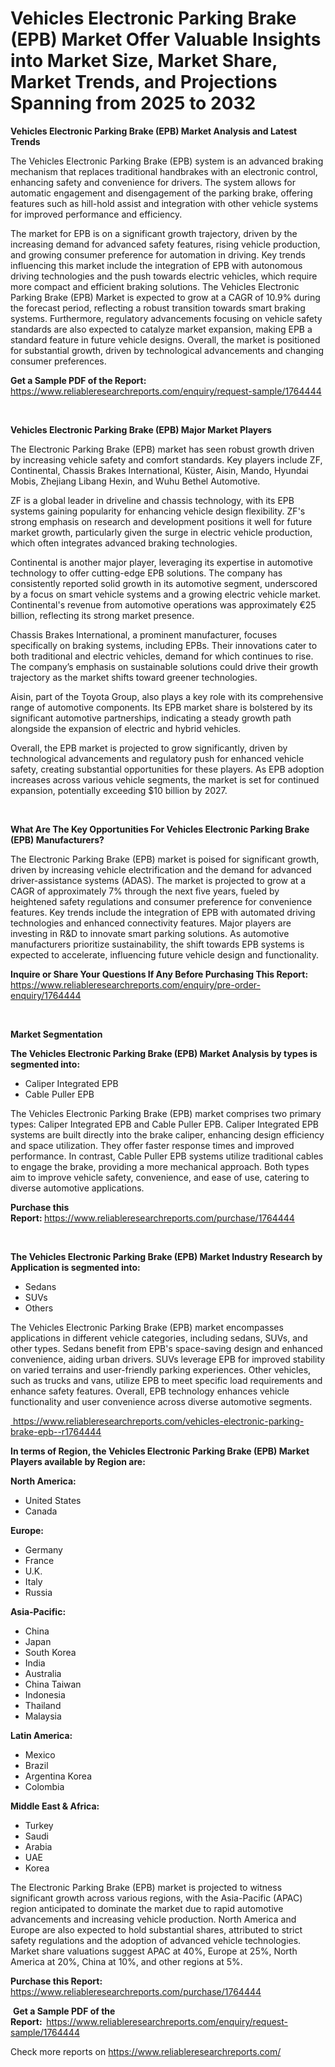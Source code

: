 <p><h1>Vehicles Electronic Parking Brake (EPB) Market Offer Valuable Insights into Market Size, Market Share, Market Trends, and Projections Spanning from 2025 to 2032</h1></p><p><strong>Vehicles Electronic Parking Brake (EPB) Market Analysis and Latest Trends</strong></p>
<p><p>The Vehicles Electronic Parking Brake (EPB) system is an advanced braking mechanism that replaces traditional handbrakes with an electronic control, enhancing safety and convenience for drivers. The system allows for automatic engagement and disengagement of the parking brake, offering features such as hill-hold assist and integration with other vehicle systems for improved performance and efficiency.</p><p>The market for EPB is on a significant growth trajectory, driven by the increasing demand for advanced safety features, rising vehicle production, and growing consumer preference for automation in driving. Key trends influencing this market include the integration of EPB with autonomous driving technologies and the push towards electric vehicles, which require more compact and efficient braking solutions. The Vehicles Electronic Parking Brake (EPB) Market is expected to grow at a CAGR of 10.9% during the forecast period, reflecting a robust transition towards smart braking systems. Furthermore, regulatory advancements focusing on vehicle safety standards are also expected to catalyze market expansion, making EPB a standard feature in future vehicle designs. Overall, the market is positioned for substantial growth, driven by technological advancements and changing consumer preferences.</p></p>
<p><strong>Get a Sample PDF of the Report:&nbsp;</strong> <a href="https://www.reliableresearchreports.com/enquiry/request-sample/1764444?utm_campaign=3287&utm_medium=2&utm_source=Github&utm_content=ia&utm_term=06042025&utm_id=vehicles-electronic-parking-brake-epb">https://www.reliableresearchreports.com/enquiry/request-sample/1764444</a></p>
<p>&nbsp;</p>
<p><strong>Vehicles Electronic Parking Brake (EPB) Major Market Players</strong></p>
<p><p>The Electronic Parking Brake (EPB) market has seen robust growth driven by increasing vehicle safety and comfort standards. Key players include ZF, Continental, Chassis Brakes International, Küster, Aisin, Mando, Hyundai Mobis, Zhejiang Libang Hexin, and Wuhu Bethel Automotive. </p><p>ZF is a global leader in driveline and chassis technology, with its EPB systems gaining popularity for enhancing vehicle design flexibility. ZF's strong emphasis on research and development positions it well for future market growth, particularly given the surge in electric vehicle production, which often integrates advanced braking technologies.</p><p>Continental is another major player, leveraging its expertise in automotive technology to offer cutting-edge EPB solutions. The company has consistently reported solid growth in its automotive segment, underscored by a focus on smart vehicle systems and a growing electric vehicle market. Continental's revenue from automotive operations was approximately €25 billion, reflecting its strong market presence.</p><p>Chassis Brakes International, a prominent manufacturer, focuses specifically on braking systems, including EPBs. Their innovations cater to both traditional and electric vehicles, demand for which continues to rise. The company’s emphasis on sustainable solutions could drive their growth trajectory as the market shifts toward greener technologies.</p><p>Aisin, part of the Toyota Group, also plays a key role with its comprehensive range of automotive components. Its EPB market share is bolstered by its significant automotive partnerships, indicating a steady growth path alongside the expansion of electric and hybrid vehicles.</p><p>Overall, the EPB market is projected to grow significantly, driven by technological advancements and regulatory push for enhanced vehicle safety, creating substantial opportunities for these players. As EPB adoption increases across various vehicle segments, the market is set for continued expansion, potentially exceeding $10 billion by 2027.</p></p>
<p>&nbsp;</p>
<p><strong>What Are The Key Opportunities For Vehicles Electronic Parking Brake (EPB) Manufacturers?</strong></p>
<p><p>The Electronic Parking Brake (EPB) market is poised for significant growth, driven by increasing vehicle electrification and the demand for advanced driver-assistance systems (ADAS). The market is projected to grow at a CAGR of approximately 7% through the next five years, fueled by heightened safety regulations and consumer preference for convenience features. Key trends include the integration of EPB with automated driving technologies and enhanced connectivity features. Major players are investing in R&D to innovate smart parking solutions. As automotive manufacturers prioritize sustainability, the shift towards EPB systems is expected to accelerate, influencing future vehicle design and functionality.</p></p>
<p><strong>Inquire or Share Your Questions If Any Before Purchasing This Report:</strong> <a href="https://www.reliableresearchreports.com/enquiry/pre-order-enquiry/1764444?utm_campaign=3287&utm_medium=2&utm_source=Github&utm_content=ia&utm_term=06042025&utm_id=vehicles-electronic-parking-brake-epb">https://www.reliableresearchreports.com/enquiry/pre-order-enquiry/1764444</a></p>
<p>&nbsp;</p>
<p><strong>Market Segmentation</strong></p>
<p><strong>The Vehicles Electronic Parking Brake (EPB) Market Analysis by types is segmented into:</strong></p>
<p><ul><li>Caliper Integrated EPB</li><li>Cable Puller EPB</li></ul></p>
<p><p>The Vehicles Electronic Parking Brake (EPB) market comprises two primary types: Caliper Integrated EPB and Cable Puller EPB. Caliper Integrated EPB systems are built directly into the brake caliper, enhancing design efficiency and space utilization. They offer faster response times and improved performance. In contrast, Cable Puller EPB systems utilize traditional cables to engage the brake, providing a more mechanical approach. Both types aim to improve vehicle safety, convenience, and ease of use, catering to diverse automotive applications.</p></p>
<p><strong>Purchase this Report:&nbsp;</strong><a href="https://www.reliableresearchreports.com/purchase/1764444?utm_campaign=3287&utm_medium=2&utm_source=Github&utm_content=ia&utm_term=06042025&utm_id=vehicles-electronic-parking-brake-epb">https://www.reliableresearchreports.com/purchase/1764444</a></p>
<p>&nbsp;</p>
<p><strong>The Vehicles Electronic Parking Brake (EPB) Market Industry Research by Application is segmented into:</strong></p>
<p><ul><li>Sedans</li><li>SUVs</li><li>Others</li></ul></p>
<p><p>The Vehicles Electronic Parking Brake (EPB) market encompasses applications in different vehicle categories, including sedans, SUVs, and other types. Sedans benefit from EPB's space-saving design and enhanced convenience, aiding urban drivers. SUVs leverage EPB for improved stability on varied terrains and user-friendly parking experiences. Other vehicles, such as trucks and vans, utilize EPB to meet specific load requirements and enhance safety features. Overall, EPB technology enhances vehicle functionality and user convenience across diverse automotive segments.</p></p>
<p><a href="https://www.reliableresearchreports.com/vehicles-electronic-parking-brake-epb--r1764444?utm_campaign=3287&utm_medium=2&utm_source=Github&utm_content=ia&utm_term=06042025&utm_id=vehicles-electronic-parking-brake-epb">&nbsp;https://www.reliableresearchreports.com/vehicles-electronic-parking-brake-epb--r1764444</a></p>
<p><strong>In terms of Region, the Vehicles Electronic Parking Brake (EPB) Market Players available by Region are:</strong></p>
<p>
    <p> <strong> North America: </strong>
        <ul>
            <li>United States</li>
            <li>Canada</li>
        </ul>
        </p> 
    <p> <strong> Europe: </strong>
        <ul>
            <li>Germany</li>
            <li>France</li>
            <li>U.K.</li>
            <li>Italy</li>
            <li>Russia</li>
        </ul>
        </p> 
    <p> <strong> Asia-Pacific: </strong>
        <ul>
            <li>China</li>
            <li>Japan</li>
            <li>South Korea</li>
            <li>India</li>
            <li>Australia</li>
            <li>China Taiwan</li>
            <li>Indonesia</li>
            <li>Thailand</li>
            <li>Malaysia</li>
        </ul>
        </p> 
    <p> <strong> Latin America: </strong>
        <ul>
            <li>Mexico</li>
            <li>Brazil</li>
            <li>Argentina Korea</li>
            <li>Colombia</li>
        </ul>
        </p> 
    <p> <strong> Middle East & Africa: </strong>
        <ul>
            <li>Turkey</li>
            <li>Saudi</li>
            <li>Arabia</li>
            <li>UAE</li>
            <li>Korea</li>
        </ul>
    </p>
    </p>
<p><p>The Electronic Parking Brake (EPB) market is projected to witness significant growth across various regions, with the Asia-Pacific (APAC) region anticipated to dominate the market due to rapid automotive advancements and increasing vehicle production. North America and Europe are also expected to hold substantial shares, attributed to strict safety regulations and the adoption of advanced vehicle technologies. Market share valuations suggest APAC at 40%, Europe at 25%, North America at 20%, China at 10%, and other regions at 5%.</p></p>
<p><strong>Purchase this Report: </strong><a href="https://www.reliableresearchreports.com/purchase/1764444?utm_campaign=3287&utm_medium=2&utm_source=Github&utm_content=ia&utm_term=06042025&utm_id=vehicles-electronic-parking-brake-epb">https://www.reliableresearchreports.com/purchase/1764444</a></p>
<p>&nbsp;<strong>Get a Sample PDF of the Report:&nbsp;&nbsp;</strong><a href="https://www.reliableresearchreports.com/enquiry/request-sample/1764444?utm_campaign=3287&utm_medium=2&utm_source=Github&utm_content=ia&utm_term=06042025&utm_id=vehicles-electronic-parking-brake-epb">https://www.reliableresearchreports.com/enquiry/request-sample/1764444</a></p>
<p><strong></strong></p>
<p>Check more reports on <a href="https://www.reliableresearchreports.com/?utm_campaign=3287&utm_medium=2&utm_source=Github&utm_content=ia&utm_term=06042025&utm_id=vehicles-electronic-parking-brake-epb">https://www.reliableresearchreports.com/</a></p>